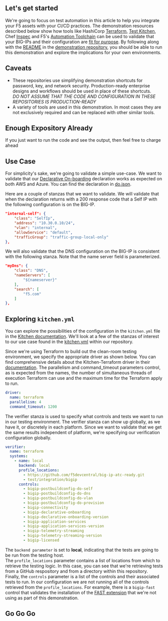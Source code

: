 ## Let's get started
We're going to focus on test automation in this article to help you integrate your F5 assets with your CI/CD practices. The demonstration resources described below show how tools like HashiCorp [Terraform](https://www.terraform.io/), [Test Kitchen](https://kitchen.ci/), Chef [Inspec](https://community.chef.io/products/chef-inspec/) and F5's [Automation Toolchain](https://www.f5.com/products/automation-and-orchestration) can be used to validate that your BIG-IPs and their configuration are [fit for purpose](https://en.wikibooks.org/wiki/ITIL_v3_(Information_Technology_Infrastructure_Library)/Introduction#:~:text=fit%20to%20purpose). By following along with the [README](https://github.com/mjmenger/f5-bigip-testing/blob/main/README.md) in the [demonstration repository](https://github.com/mjmenger/f5-bigip-testing), you should be able to run this demonstration and explore the implications for your own environments.

## Caveats
- These repositories use simplifying demonstration shortcuts for password, key, and network security. Production-ready enterprise designs and workflows should be used in place of these shortcuts.  
*DO NOT ASSUME THAT THE CODE AND CONFIGURATION IN THESE REPOSITORIES IS PRODUCTION-READY*  
- A variety of tools are used in this demonstration. In most cases they are not exclusively required and can be replaced with other similar tools. 

## Enough Expository Already
If you just want to run the code and see the output, then feel free to charge ahead

## Use Case
For simplicity's sake, we're going to validate a simple use-case. We want to validate that our [Declarative On-boarding](https://clouddocs.f5.com/products/extensions/f5-declarative-onboarding/latest/) declaration works as expected on both AWS and Azure. You can find the declaration in [do.json](do.json).

Here are a couple of stanzas that we want to validate.
We will validate that when the declaration returns with a 200 response code that a Self IP with the following configuration is on the BIG-IP.
```json
"internal-self": {
    "class": "SelfIp",
    "address": "10.30.0.10/24",
    "vlan": "internal",
    "allowService": "default",
    "trafficGroup": "traffic-group-local-only"
},
```
We will also validate that the DNS configuration on the BIG-IP is consistent with the following stanza. Note that the name server field is parameterized.
```json
"myDns": {
    "class": "DNS",
    "nameServers": [
        "${nameserver}"
    ],
    "search": [
        "f5.com"
    ]
},
```
## Exploring ```kitchen.yml```
You can explore the possibilities of the configuration in the ```kitchen.yml``` file in the [Kitchen documentation](https://kitchen.ci/docs/getting-started/kitchen-yml/). We'll look at a few of the stanzas of interest to our use case found in the [kitchen.yml](kitchen.yml) within our repository.

Since we're using Terraform to build out the clean-room testing environment, we specify the appropriate driver as shown below. You can find comprehensive details about the Kitchen-Terraform driver in their [documentation](https://newcontext-oss.github.io/kitchen-terraform/). The parallelism and command_timeout parameters control, as is expected from the names, the number of simultaneous threads of execution Terraform can use and the maximum time for the Terraform apply to run.
```yaml
driver:
  name: terraform
  parallelism: 4
  command_timeout: 1200
```

The verifier stanza is used to specify what controls and tests we want to run in our testing environment. The verifier stanza can show up globally, as we have it, or discretely in each platform. Since we want to validate that we get the same results independent of platform, we're specifying our verification configuration globally.
```yaml
verifier:
  name: terraform
  systems:
    - name: local
      backend: local
      profile_locations:
        - https://github.com/f5devcentral/big-ip-atc-ready.git
        - test/integration/bigip
      controls:
        - bigip-postbuildconfig-do-self
        - bigip-postbuildconfig-do-dns
        - bigip-postbuildconfig-do-vlan
        - bigip-postbuildconfig-do-provision
        - bigip-connectivity        
        - bigip-declarative-onboarding
        - bigip-declarative-onboarding-version
        - bigip-application-services
        - bigip-application-services-version
        - bigip-telemetry-streaming
        - bigip-telemetry-streaming-version
        - bigip-licensed
```
The ```backend parameter``` is set to **local**, indicating that the tests are going to be run from the testing host.  
The ```profile_locations``` parameter contains a list of locations from which to retrieve the testing logic. In this case, you can see that we're retrieving tests from a GitHub respository and from a directory within this repository.  
Finally, the ```controls``` parameter is a list of the controls and their associated tests to run. In our configuration we are not running all of the controls retrieved from the ```profile_locations```. For example, there is a ```bigip-fast``` control that validates the installation of the [FAST extension](https://clouddocs.f5.com/products/extensions/f5-appsvcs-templates/latest/) that we're not using as part of this demonstration.


## Go Go Go 